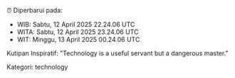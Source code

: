⏰ Diperbarui pada:
- WIB: Sabtu, 12 April 2025 22.24.06 UTC
- WITA: Sabtu, 12 April 2025 23.24.06 UTC
- WIT: Minggu, 13 April 2025 00.24.06 UTC

Kutipan Inspiratif:
"Technology is a useful servant but a dangerous master."


Kategori: technology

